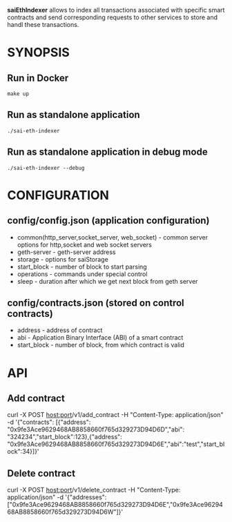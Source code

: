 **saiEthIndexer** allows to index all transactions associated with specific smart contracts and send corresponding requests to other services to store and handl these transactions.


# SYNOPSIS

## Run in Docker
`make up`

## Run as standalone application
`./sai-eth-indexer` 

## Run as standalone application in debug mode
`./sai-eth-indexer --debug` 

# CONFIGURATION

## config/config.json (application configuration)
- common(http_server,socket_server, web_socket) - common server options for http,socket and web socket servers
- geth-server - geth-server address
- storage - options for saiStorage
- start_block - number of block to start parsing 
- operations - commands under special control
- sleep - duration after which we get next block from geth server

## config/contracts.json (stored on control contracts)
- address - address of contract
- abi - Application Binary Interface (ABI) of a smart contract 
- start_block - number of block, from which contract is valid

# API

## Add contract 
curl -X POST <host:port>/v1/add_contract  -H "Content-Type: application/json" -d '{"contracts": [{"address": "0x9fe3Ace9629468AB8858660f765d329273D94D6D","abi": "324234","start_block":123},{"address": "0x9fe3Ace9629468AB8858660f765d329273D94D6E","abi":"test","start_block":34}]}'

## Delete contract 
curl -X POST <host:port>/v1/delete_contract  -H "Content-Type: application/json" -d '{"addresses": ["0x9fe3Ace9629468AB8858660f765d329273D94D6E","0x9fe3Ace9629468AB8858660f765d329273D94D6W"]}'
